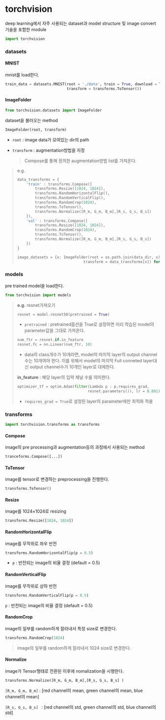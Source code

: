 # torchvision

deep learning에서 자주 사용되는 dataset과 model structure 및 image convert 기술을 포함한 module

```python
import torchvision
```



### datasets

#### MNIST

mnist를 load한다.

```python
train_data = datasets.MNIST(root = './data', train = True, download = True,
                            transform = transforms.ToTensor())
```



#### ImageFolder

```python
from torchvision.datasets import ImageFolder
```

dataset을 불러오는 method

```python
ImageFolder(root, transform)
```

- `root` : image data가 모여있는 dir의 path

- `transform` : augmentation방법을 지정

  > Compose를 통해 정의한 augmentation방법 list를 가져온다.

> e.g.
>
> ```python
> data_transforms = {
>     'train' : transforms.Compose([
>         transforms.Resize([1024, 1024]),
>         transforms.RandomHorizontalFlip(),
>         transforms.RandomVerticalFlip(),
>         transforms.RandomCrop(1024),
>         transforms.ToTensor(),
>         transforms.Normalize([R_m, G_m, B_m],[R_s, G_s, B_s])
>     ]),
>     'val' : transforms.Compose([
>         transforms.Resize([1024, 1024]),
>         transforms.RandomCrop(1024),
>         transforms.ToTensor(),
>         transforms.Normalize([R_m, G_m, B_m],[R_s, G_s, B_s])
>     ])
> }
> 
> image_datasets = {x: ImageFolder(root = os.path.join(data_dir, x),
>                              	transform = data_transforms[x]) for x in ['train', 'val']}
> ```





### models

pre trained model을 load한다.

```python
from torchvision import models
```



> **e.g.**  resnet가져오기
>
> ```python
> resnet = model.resnet50(pretrained = True)
> ```
>
> - `pretrained` : pretrained옵션을 True로 설정하면 미리 학습된 model의 parameter값을 그대로 가져온다.
>
> ```python
> num_ftr = resnet.if.in_feature
> resnet.fc = nn.Linear(num_ftr, 10)
> ```
>
> - data의 class개수가 10개라면, model의 마지막 layer의 output channel 수는 10개여야 한다. 이를 위해서 model의 마지막 Full conneted layer대신 output channel수가 10개인 layer로 대체한다.
>
> **in_feature** : 해당 layer의 입력 채널 수를 의미한다.
>
> ```python
> optimizer_tf = optim.Adam(filter(Lambda p : p.requires_grad, 
>                                 resnet.parameters()), lr = 0.001)
> 
> ```
>
> - `requires_grad = True`로 설정된 layer의 parameter에만 최적화 적용





### transforms

```python
import torchvision.transforms as transforms
```



#### Compose

image의 pre processing과 augmentation등의 과정에서 사용되는 method

```python
tranceforms.Compose([...])
```





#### ToTensor

image를 tensor로 변경하는 preprocessing을 진행한다.

```python
transforms.ToTensor()
```





#### Resize

image를 1024×1024로 resizing

```python
transforms.Resize([1024, 1024])
```



#### RandomHorizontalFlip

image를 무작위로 좌우 반전

```python
transforms.RandomHorizontalFlip(p = 0.5)
```

- `p` : 반전되는 image의 비율 결정 (default = 0.5) 



#### RandomVerticalFlip

image를 무작위로 상하 반전

```python
transforms.RandomVerticalFlip(p = 0.5)
```

`p` : 반전되는 image의 비율 결정 (default = 0.5) 



#### RandomCrop

image의 일부를 random하게 잘라내서 특정 size로 변경한다.

```python
transforms.RandomCrop(1024)
```

> image의 일부를 random하게 잘라내서 1024 size로 변경한다.



#### Normalize

image가 Tensor형태로 전환된 이후에 nomalization을 시행한다.

```python
transforms.Normalize([R_m, G_m, B_m],[R_s, G_s, B_s] )
```

`[R_m, G_m, B_m]` : [red channel의 mean, green channel의 mean, blue channel의 mean]

`[R_s, G_s, B_s] ` :  [red channel의 std, green channel의 std, blue channel의 std]





